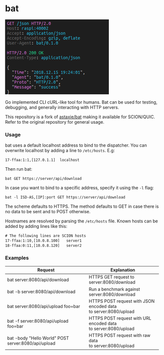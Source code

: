 # bat

![](images/bat_output.png "sample output of bat application")

Go implemented CLI cURL-like tool for humans. Bat can be used for testing, debugging, and generally interacting with HTTP servers.

This repository is a fork of [astaxie/bat](https://github.com/astaxie/bat) making it available for SCION/QUIC.
Refer to the original repository for general usage.

### Usage

bat uses a default localhost address to bind to the dispatcher. You can overwrite localhost by adding a line to `/etc/hosts`. E.g:

```
17-ffaa:1:1,[127.0.1.1]  localhost
```

Then run bat:

```
bat GET https://server/api/download
```

In case you want to bind to a specific address, specify it using the `-l` flag:

```
bat -l ISD-AS,[IP]:port GET https://server/api/download
```

The scheme defaults to HTTPS. The method defaults to GET in case there is no data to be sent and to POST otherwise.

Hostnames are resolved by parsing the `/etc/hosts` file. Known hosts can be added by adding lines like this:

```
# The following lines are SCION hosts
17-ffaa:1:10,[10.0.8.100]	server1
18-ffaa:0:11,[10.0.8.120]	server2
```

### Examples

| Request                                             | Explanation                                                        |
| --------------------------------------------------- | ------------------------------------------------------------------ |
| bat server:8080/api/download                        | HTTPS GET request to server:8080/download                          |
| bat -b server:8080/api/download                     | Run a benchmark against server:8080/download                       |
| bat server:8080/api/upload foo=bar                  | HTTPS POST request with JSON encoded data<br>to server:8080/upload |
| bat -f server:8080/api/upload foo=bar               | HTTPS POST request with URL encoded data<br>to server:8080/upload  |
| bat -body "Hello World" POST server:8080/api/upload | HTTPS POST request with raw data<br>to server:8080/upload          |